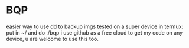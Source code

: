 # BQP
easier way to use dd to backup imgs
tested on a super device
in termux: put in ~/ and do ./bqp
i use github as a free cloud to get my code on any device, u are welcome to use this too.
